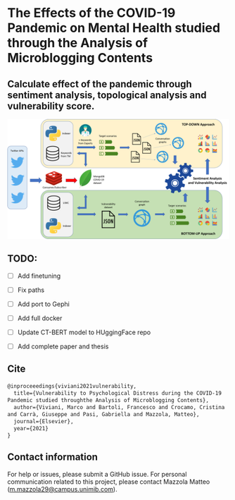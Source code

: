 # The Effects of the COVID-19 Pandemic on Mental Health studied through the Analysis of Microblogging Contents ​
## Calculate effect of the pandemic through sentiment analysis, topological analysis and vulnerability score.

![architettura](https://github.com/chumpblocckami/covid-effects-microblogging-content/blob/main/architettura.png)

## TODO:
- [ ] Add finetuning
- [ ] Fix paths
- [ ] Add port to Gephi
- [ ] Add full docker
- [ ] Update CT-BERT model to HUggingFace repo
- [ ] Add complete paper and thesis


## Cite
```
@inproceeedings{viviani2021vulnerability,
  title={Vulnerability to Psychological Distress during the COVID-19 Pandemic studied throughthe Analysis of Microblogging Contents},
  author={Viviani, Marco and Bartoli, Francesco and Crocamo, Cristina and Carrà, Giuseppe and Pasi, Gabriella and Mazzola, Matteo},
  journal={Elsevier},
  year={2021}
}
```

## Contact information
For help or issues, please submit a GitHub issue.
For personal communication related to this project, please contact Mazzola Matteo (m.mazzola29@campus.unimib.com).
